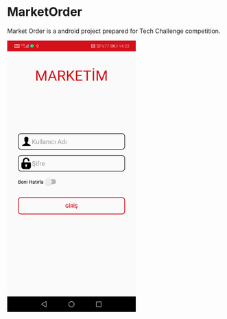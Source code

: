 # MarketOrder
Market Order is a android project prepared for Tech Challenge competition.

![alt text](https://github.com/yahyacan/MarketOrder/blob/master/app/src/main/assets/login.png)



